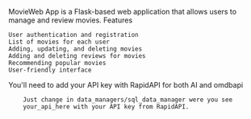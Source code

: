 MovieWeb App is a Flask-based web application that allows users to manage and review movies.
Features

    User authentication and registration
    List of movies for each user
    Adding, updating, and deleting movies
    Adding and deleting reviews for movies
    Recommending popular movies
    User-friendly interface

You'll need to add your API key with RapidAPI for both AI and omdbapi
        
        Just change in data_managers/sql_data_manager were you see
        your_api_here with your API key from RapidAPI. 